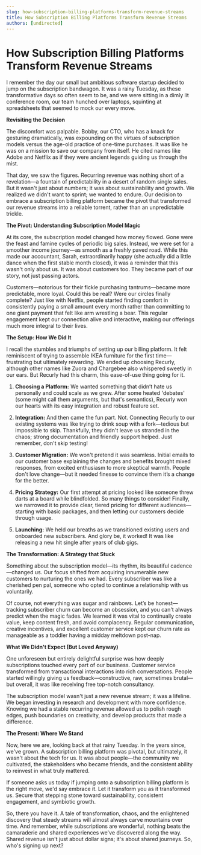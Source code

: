 ```yaml
---
slug: how-subscription-billing-platforms-transform-revenue-streams
title: How Subscription Billing Platforms Transform Revenue Streams
authors: [undirected]
---
```



# How Subscription Billing Platforms Transform Revenue Streams

I remember the day our small but ambitious software startup decided to jump on the subscription bandwagon. It was a rainy Tuesday, as these transformative days so often seem to be, and we were sitting in a dimly lit conference room, our team hunched over laptops, squinting at spreadsheets that seemed to mock our every move.

**Revisiting the Decision**

The discomfort was palpable. Bobby, our CTO, who has a knack for gesturing dramatically, was expounding on the virtues of subscription models versus the age-old practice of one-time purchases. It was like he was on a mission to save our company from itself. He cited names like Adobe and Netflix as if they were ancient legends guiding us through the mist.

That day, we saw the figures. Recurring revenue was nothing short of a revelation—a fountain of predictability in a desert of random single sales. But it wasn't just about numbers; it was about sustainability and growth. We realized we didn't want to sprint; we wanted to endure. Our decision to embrace a subscription billing platform became the pivot that transformed our revenue streams into a reliable torrent, rather than an unpredictable trickle.

**The Pivot: Understanding Subscription Model Magic**

At its core, the subscription model changed how money flowed. Gone were the feast and famine cycles of periodic big sales. Instead, we were set for a smoother income journey—as smooth as a freshly paved road. While this made our accountant, Sarah, extraordinarily happy (she actually did a little dance when the first stable month closed), it was a reminder that this wasn't only about us. It was about customers too. They became part of our story, not just passing actors.

Customers—notorious for their fickle purchasing tantrums—became more predictable, more loyal. Could this be real? Were our circles finally complete? Just like with Netflix, people started finding comfort in consistently paying a small amount every month rather than committing to one giant payment that felt like arm wrestling a bear. This regular engagement kept our connection alive and interactive, making our offerings much more integral to their lives.

**The Setup: How We Did It**

I recall the stumbles and triumphs of setting up our billing platform. It felt reminiscent of trying to assemble IKEA furniture for the first time—frustrating but ultimately rewarding. We ended up choosing Recurly, although other names like Zuora and Chargebee also whispered sweetly in our ears. But Recurly had this charm, this ease-of-use thing going for it.

1. **Choosing a Platform:** We wanted something that didn’t hate us personally and could scale as we grew. After some heated 'debates' (some might call them arguments, but that's semantics), Recurly won our hearts with its easy integration and robust feature set.

2. **Integration:** And then came the fun part. Not. Connecting Recurly to our existing systems was like trying to drink soup with a fork—tedious but impossible to skip. Thankfully, they didn't leave us stranded in the chaos; strong documentation and friendly support helped. Just remember, don't skip testing!

3. **Customer Migration:** We won't pretend it was seamless. Initial emails to our customer base explaining the changes and benefits brought mixed responses, from excited enthusiasm to more skeptical warmth. People don't love change—but it needed finesse to convince them it’s a change for the better.

4. **Pricing Strategy:** Our first attempt at pricing looked like someone threw darts at a board while blindfolded. So many things to consider! Finally, we narrowed it to provide clear, tiered pricing for different audiences—starting with basic packages, and then letting our customers decide through usage.

5. **Launching:** We held our breaths as we transitioned existing users and onboarded new subscribers. And glory be, it worked! It was like releasing a new hit single after years of club gigs.

**The Transformation: A Strategy that Stuck**

Something about the subscription model—its rhythm, its beautiful cadence—changed us. Our focus shifted from acquiring innumerable new customers to nurturing the ones we had. Every subscriber was like a cherished pen pal, someone who opted to continue a relationship with us voluntarily. 

Of course, not everything was sugar and rainbows. Let’s be honest—tracking subscriber churn can become an obsession, and you can't always predict when the magic fades. We learned it was vital to continually create value, keep content fresh, and avoid complacency. Regular communication, creative incentives, and excellent customer service kept our churn rate as manageable as a toddler having a midday meltdown post-nap.

**What We Didn't Expect (But Loved Anyway)**

One unforeseen but entirely delightful surprise was how deeply subscriptions touched every part of our business. Customer service transformed from transactional interactions into rich conversations. People started willingly giving us feedback—constructive, raw, sometimes brutal—but overall, it was like receiving free top-notch consultancy. 

The subscription model wasn't just a new revenue stream; it was a lifeline. We began investing in research and development with more confidence. Knowing we had a stable recurring revenue allowed us to polish rough edges, push boundaries on creativity, and develop products that made a difference.

**The Present: Where We Stand**

Now, here we are, looking back at that rainy Tuesday. In the years since, we've grown. A subscription billing platform was pivotal, but ultimately, it wasn't about the tech for us. It was about people—the community we cultivated, the stakeholders who became friends, and the consistent ability to reinvest in what truly mattered.

If someone asks us today if jumping onto a subscription billing platform is the right move, we'd say embrace it. Let it transform you as it transformed us. Secure that stepping stone toward sustainability, consistent engagement, and symbiotic growth.

So, there you have it. A tale of transformation, chaos, and the enlightened discovery that steady streams will almost always carve mountains over time. And remember, while subscriptions are wonderful, nothing beats the camaraderie and shared experiences we've discovered along the way. Shared revenue isn't just about dollar signs; it's about shared journeys. So, who's signing up next?
